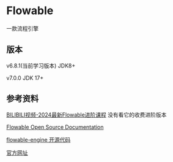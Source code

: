 # Flowable

一款流程引擎

## 版本

v6.8.1(当前学习版本) 		JDK8+

v7.0.0       JDK 17+

## 参考资料

[BILIBILI视频-2024最新Flowable进阶课程](https://www.bilibili.com/cheese/play/ss9979) 没有看它的收费进阶版本

[Flowable Open Source Documentation](https://www.flowable.com/open-source/docs/bpmn/ch02-GettingStarted)

[flowable-engine 开源代码](https://github.com/flowable/flowable-engine)

[官方网址](https://www.flowable.com)
